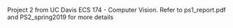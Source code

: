 Project 2 from UC Davis ECS 174 - Computer Vision. Refer to ps1_report.pdf and PS2_spring2019 for more details
